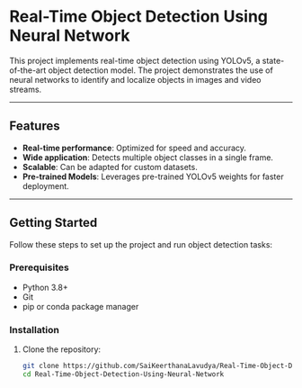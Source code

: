 # Real-Time Object Detection Using Neural Network

This project implements real-time object detection using YOLOv5, a state-of-the-art object detection model. The project demonstrates the use of neural networks to identify and localize objects in images and video streams.

---

## Features

- **Real-time performance**: Optimized for speed and accuracy.
- **Wide application**: Detects multiple object classes in a single frame.
- **Scalable**: Can be adapted for custom datasets.
- **Pre-trained Models**: Leverages pre-trained YOLOv5 weights for faster deployment.

---

## Getting Started

Follow these steps to set up the project and run object detection tasks:

### Prerequisites

- Python 3.8+
- Git
- pip or conda package manager

### Installation

1. Clone the repository:
   ```bash
   git clone https://github.com/SaiKeerthanaLavudya/Real-Time-Object-Detection-Using-Neural-Network.git
   cd Real-Time-Object-Detection-Using-Neural-Network


